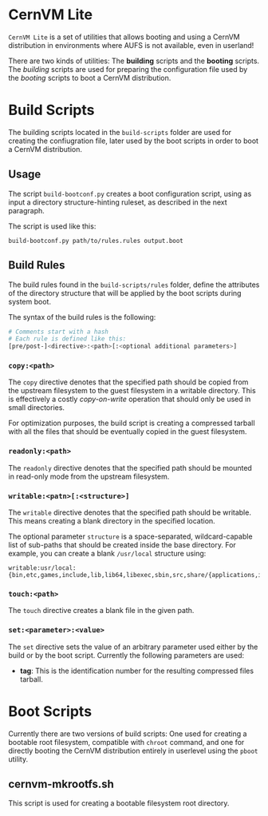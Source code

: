 
# CernVM Lite

`CernVM Lite` is a set of utilities that allows booting and using a CernVM distribution in environments where AUFS is not available, even in userland!

There are two kinds of utilities: The **building** scripts and the **booting** scripts. The *building* scripts are used for preparing the configuration file used by the *booting* scripts to boot a CernVM distribution.

# Build Scripts

The building scripts located in the `build-scripts` folder are used for creating the confiugration file, later used by the boot scripts in order to boot a CernVM distribution.

## Usage

The script `build-bootconf.py` creates a boot configuration script, using as input a directory structure-hinting ruleset, as described in the next paragraph.

The script is used like this:

    build-bootconf.py path/to/rules.rules output.boot

## Build Rules

The build rules found in the `build-scripts/rules` folder, define the attributes of the directory structure that will be applied by the boot scripts during system boot.

The syntax of the build rules is the following:

```sh
# Comments start with a hash
# Each rule is defined like this:
[pre/post-]<directive>:<path>[:<optional additional parameters>]
```

### `copy:<path>`

The `copy` directive denotes that the specified path should be copied from the upstream filesystem to the guest filesystem in a writable directory. This is effectively a costly *copy-on-write* operation that should only be used in small directories. 

For optimization purposes, the build script is creating a compressed tarball with all the files that should be eventually copied in the guest filesystem.

### `readonly:<path>`

The `readonly` directive denotes that the specified path should be mounted in read-only mode from the upstream filesystem.

### `writable:<patn>[:<structure>]`

The `writable` directive denotes that the specified path should be writable. This means creating a blank directory in the specified location.

The optional parameter `structure` is a space-separated, wildcard-capable list of sub-paths that should be created inside the base directory. For example, you can create a blank `/usr/local` structure using:

    writable:usr/local:{bin,etc,games,include,lib,lib64,libexec,sbin,src,share/{applications,info,perl5,man/man{1,1x,2,2x,3,3x,4,4x,5,5x,6,6x,7,7x,8,8x,9,9x,n}}}

### `touch:<path>`

The `touch` directive creates a blank file in the given path.

### `set:<parameter>:<value>`

The `set` directive sets the value of an arbitrary parameter used either by the build or by the boot script. Currently the following parameters are used:

 * __tag__: This is the identification number for the resulting compressed files tarball. 

# Boot Scripts

Currently there are two versions of build scripts: One used for creating a bootable root filesystem, compatible with `chroot` command, and one for directly booting the CernVM distribution entirely in userlevel using the `pboot` utility.

## cernvm-mkrootfs.sh

This script is used for creating a bootable filesystem root directory.
